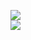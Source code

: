 [![](https://img.shields.io/badge/Made%20With-Github%20Spray-lightgrey.svg?style=for-the-badge&logo=github)](https://github.com/Annihil/github-spray#23531)  
[![](https://i.imgur.com/2DrTn0Z.gif)](https://github.com/Annihil/github-spray)